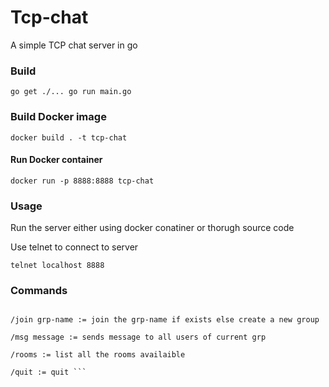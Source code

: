 # Tcp-chat

A simple TCP chat server in go

### Build

`go get ./...
go run main.go`

### Build Docker image

`docker build . -t tcp-chat`

#### Run Docker container

`docker run -p 8888:8888 tcp-chat`

### Usage
Run the server either using docker conatiner or thorugh source code

Use telnet to connect to server 

`telnet localhost 8888`

### Commands

```/nick nickname := sets nickname of the user

/join grp-name := join the grp-name if exists else create a new group

/msg message := sends message to all users of current grp

/rooms := list all the rooms availaible

/quit := quit ```

